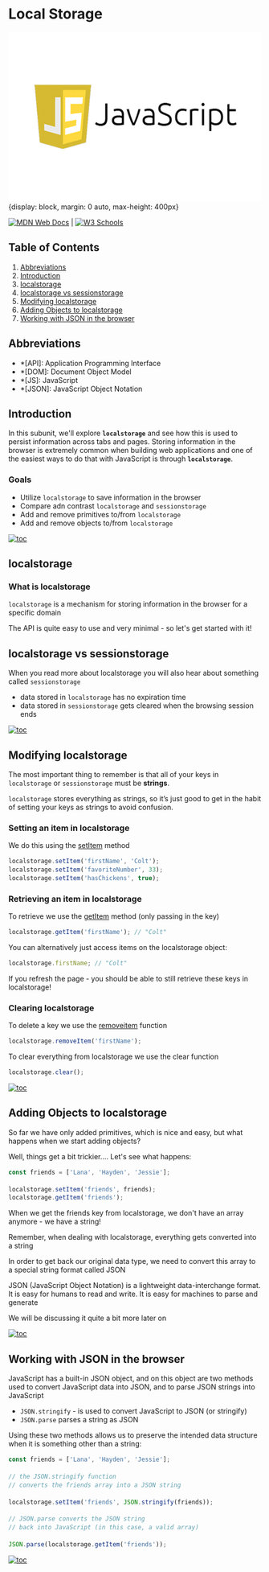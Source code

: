 # Local Storage

![javascript](../../../assets/images/javaScript.jpeg){display: block, margin: 0 auto, max-height: 400px}

[![MDN Web Docs](https://img.shields.io/badge/MDN_Web_Docs-black?style=flat&logo=mdnwebdocs&logoColor=white)](https://developer.mozilla.org/en-US/docs/Web/JavaScript) |
[![W3 Schools](https://img.shields.io/badge/W3Schools-6DA55F?style=flat&logo=w3c&logoColor=white)](https://www.w3schools.com/js/default.asp)

## Table of Contents

1. [Abbreviations](#abbreviations)
2. [Introduction](#introduction)
3. [localstorage](#localstorage)
4. [localstorage vs sessionstorage](#localstorage-vs-sessionstorage)
5. [Modifying localstorage](#modifying-localstorage)
6. [Adding Objects to localstorage](#adding-objects-to-localstorage)
7. [Working with JSON in the browser](#working-with-json-in-the-browser)

## Abbreviations

- \*[API]: Application Programming Interface
- \*[DOM]: Document Object Model
- \*[JS]: JavaScript
- \*[JSON]: JavaScript Object Notation

## Introduction

In this subunit, we'll explore **`localstorage`** and see how this is used to persist information across tabs and pages. Storing information in the browser is extremely common when building web applications and one of the easiest ways to do that with JavaScript is through **`localstorage`**.

### Goals

- Utilize `localstorage` to save information in the browser
- Compare adn contrast `localstorage` and `sessionstorage`
- Add and remove primitives to/from `localstorage`
- Add and remove objects to/from `localstorage`

[![toc](https://img.shields.io/badge/back%20to%20top-%E2%86%A9-red)](#table-of-contents)

## localstorage

### What is localstorage

`localstorage` is a mechanism for storing information in the browser for a specific domain

The API is quite easy to use and very minimal - so let's get started with it!

## localstorage vs sessionstorage

When you read more about localstorage you will also hear about something called `sessionstorage`

- data stored in `localstorage` has no expiration time
- data stored in `sessionstorage` gets cleared when the browsing session ends

[![toc](https://img.shields.io/badge/back%20to%20top-%E2%86%A9-red)](#table-of-contents)

## Modifying localstorage

The most important thing to remember is that all of your keys in `localstorage` or `sessionstorage` must be **strings**.

`localstorage` stores everything as strings, so it’s just good to get in the habit of setting your keys as strings to avoid confusion.

### Setting an item in localstorage

We do this using the [setItem](https://developer.mozilla.org/en-US/docs/Web/API/Storage/setItem) method

```javascript
localstorage.setItem('firstName', 'Colt');
localstorage.setItem('favoriteNumber', 33);
localstorage.setItem('hasChickens', true);
```

### Retrieving an item in localstorage

To retrieve we use the [getItem](https://developer.mozilla.org/en-US/docs/Web/API/Storage/getItem) method (only passing in the key)

```javascript
localstorage.getItem('firstName'); // "Colt"
```

You can alternatively just access items on the localstorage object:

```javascript
localstorage.firstName; // "Colt"
```

If you refresh the page - you should be able to still retrieve these keys in localstorage!

### Clearing localstorage

To delete a key we use the [removeitem](https://developer.mozilla.org/en-US/docs/Web/API/Storage/removeItem) function

```javascript
localstorage.removeItem('firstName');
```

To clear everything from localstorage we use the clear function

```javascript
localstorage.clear();
```

[![toc](https://img.shields.io/badge/back%20to%20top-%E2%86%A9-red)](#table-of-contents)

## Adding Objects to localstorage

So far we have only added primitives, which is nice and easy, but what happens when we start adding objects?

Well, things get a bit trickier.... Let's see what happens:

```javascript
const friends = ['Lana', 'Hayden', 'Jessie'];

localstorage.setItem('friends', friends);
localstorage.getItem('friends');
```

When we get the friends key from localstorage, we don't have an array anymore - we have a string!

Remember, when dealing with localstorage, everything gets converted into a string

In order to get back our original data type, we need to convert this array to a special string format called JSON

JSON (JavaScript Object Notation) is a lightweight data-interchange format. It is easy for humans to read and write. It is easy for machines to parse and generate

We will be discussing it quite a bit more later on

[![toc](https://img.shields.io/badge/back%20to%20top-%E2%86%A9-red)](#table-of-contents)

## Working with JSON in the browser

JavaScript has a built-in JSON object, and on this object are two methods used to convert JavaScript data into JSON, and to parse JSON strings into JavaScript

- `JSON.stringify` - is used to convert JavaScript to JSON (or stringify)
- `JSON.parse` parses a string as JSON

Using these two methods allows us to preserve the intended data structure when it is something other than a string:

```javascript
const friends = ['Lana', 'Hayden', 'Jessie'];

// the JSON.stringify function
// converts the friends array into a JSON string

localstorage.setItem('friends', JSON.stringify(friends));

// JSON.parse converts the JSON string
// back into JavaScript (in this case, a valid array)

JSON.parse(localstorage.getItem('friends'));
```

[![toc](https://img.shields.io/badge/back%20to%20top-%E2%86%A9-red)](#table-of-contents)
